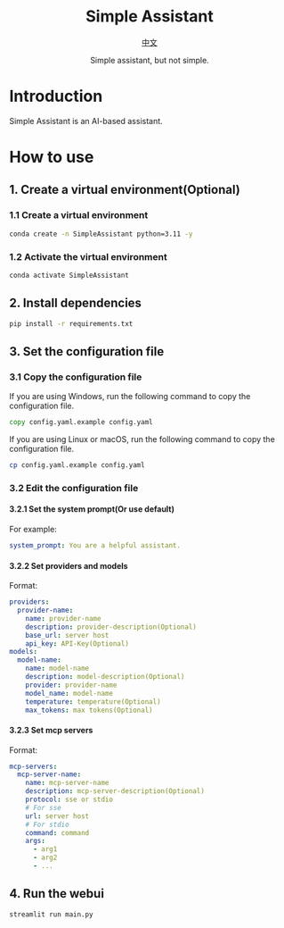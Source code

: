 <h1 align="center">
Simple Assistant
</h1>

<p align="center">
  <a href="./docs/README_ZH.md">中文</a>
</p>

<p align="center">
Simple assistant, but not simple.
</p>

# Introduction

Simple Assistant is an AI-based assistant.

# How to use

## 1. Create a virtual environment(Optional)
### 1.1 Create a virtual environment
```bash
conda create -n SimpleAssistant python=3.11 -y
```
### 1.2 Activate the virtual environment
```bash
conda activate SimpleAssistant
```
## 2. Install dependencies
```bash
pip install -r requirements.txt
```
## 3. Set the configuration file
### 3.1 Copy the configuration file
If you are using Windows, run the following command to copy the configuration file.
```bat
copy config.yaml.example config.yaml
```
If you are using Linux or macOS, run the following command to copy the configuration file.
```bash
cp config.yaml.example config.yaml
```
### 3.2 Edit the configuration file
#### 3.2.1 Set the system prompt(Or use default)
For example:
```yaml
system_prompt: You are a helpful assistant.
```
#### 3.2.2 Set providers and models
Format:
```yaml
providers:
  provider-name:
    name: provider-name
    description: provider-description(Optional)
    base_url: server host
    api_key: API-Key(Optional)
models:
  model-name:
    name: model-name
    description: model-description(Optional)
    provider: provider-name
    model_name: model-name
    temperature: temperature(Optional)
    max_tokens: max tokens(Optional)
```
#### 3.2.3 Set mcp servers
Format:
```yaml
mcp-servers:
  mcp-server-name:
    name: mcp-server-name
    description: mcp-server-description(Optional)
    protocol: sse or stdio
    # For sse
    url: server host
    # For stdio
    command: command
    args:
      - arg1
      - arg2
      - ...
```
## 4. Run the webui
```bash
streamlit run main.py
```